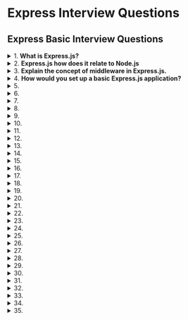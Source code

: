 # Express Interview Questions

## Express Basic Interview Questions

<details>
<summary>
1.  <b> What is Express.js? </b>
</summary>

**Express.js** is a web application framework that runs on Node.js. It simplifies the process of building web applications and APIs by providing a range of powerful features, including robust routing, middleware support, and HTTP utility methods. Thanks to its modular design, you can expand its functionality through additional libraries and Node.js modules.

**Key Features**

- **Middleware**: Express.js makes use of middleware functions that have access to the request-response cycle. This allows for a variety of operations such as logging, authentication, and data parsing.

- **Routing**: The framework offers a flexible and intuitive routing system, making it easy to handle different HTTP request methods on various URLs.

- **Templates**: Integrated support for template engines enables the dynamic rendering of HTML content.

- **HTTP Methods**: It provides built-in methods for all HTTP requests, such as get, post, put, delete, simplifying request handling.

- **Error Handling**: Express streamlines error management, and its middleware functions can specifically handle errors.

- **RESTful APIs**: Its features such as request and response object chaining, along with HTTP method support, make it ideal for creating RESTful APIs.

</details>

<details>
<summary>
2.  <b>Express.js how does it relate to Node.js </b>
</summary>

**Relationship with Node.js**

- `Express.js` is a web application framework specifically designed to extend the capabilities of Node.js for web development. Node.js, on the other hand, is a cross-platform JavaScript runtime environment that allows developers to build server-side and networking applications.
- Express.js accomplishes this through a layer of abstractions and a more structured approach, which Node.js, by itself, doesn't provide out of the box.

**Code Example: Basic Express Server**

```jsx harmony
// Import required modules
const express = require("express");

// Create an Express application
const app = express();
const port = 3000;

// Define a route and its callback function
app.get("/", (req, res) => {
  res.send("Hello World!");
});

// Start the server
app.listen(port, () => {
  console.log(`Server running at http://localhost:${port}/`);
});
```

</details>

<details>
<summary>
3.  <b>Explain the concept of middleware in Express.js. </b>
</summary>

`Middleware` acts as a bridge between incoming HTTP requests and your Express.js application, allowing for a range of operations such as parsing request bodies, handling authentication, and even serving static files.

**Middleware Functions**

- A middleware function in Express is a handler invoked in sequence when an HTTP request is received. It has access to the request and response objects, as well as the next function to trigger the next middleware in line.
- Each middleware function typically follows this signature:

```jsx harmony
function middlewareFunction(req, res, next) {
  // ...middleware logic
  next(); // or next(err); based on whether to proceed or handle an error
}
```

Note that the `next()` call is essential to move on to the next middleware.

**Types of Middleware**

- **Application-Level Middleware**
  Registered via app.use(middlewareFunction), it's active for every incoming request, making it suitable for tasks like request logging or establishing cross-cutting concerns.

- **Router-Level Middleware**
  Operates on specific router paths and is defined using router.use(middlewareFunction). It's useful for tasks related to particular sets of routes.

- **Error-Handling Middleware**
  Recognizable via its function signature (err, req, res, next), this type of middleware specifically handles errors. In the middleware chain, it should be placed after regular middlewares and can be added using app.use(function(err, req, res, next) { ... }).

- **Built-In Middleware**
  Express offers ready-to-use middleware for tasks like serving static files or parsing the request body.

**Middleware Chaining**

- By sequentially calling `next()` within each middleware, you form a chain, facilitating a cascade of operations for an incoming request.

- Consider a multi-tiered security setup, for example, with authentication, authorization, and request validation. Only when a request passes through all three tiers will it be processed by the actual route handler.

**Code Example: Middleware Chaining**

```jsx harmony
const express = require("express");
const app = express();

// Sample middleware functions
function authenticationMiddleware(req, res, next) {
  console.log("Authenticating...");
  next();
}

function authorizationMiddleware(req, res, next) {
  console.log("Authorizing...");
  next();
}

function requestValidationMiddleware(req, res, next) {
  console.log("Validating request...");
  next();
}

// The actual route handler
app.get(
  "/my-secured-endpoint",
  authenticationMiddleware,
  authorizationMiddleware,
  requestValidationMiddleware,
  (req, res) => {
    res.send("Welcome! You are authorized.");
  }
);

app.listen(3000);
```

</details>

<details>
<summary>
4.  <b> How would you set up a basic Express.js application? </b>
</summary>

To set up a basic Express.js application, follow these steps:

1. Initialize the Project
   Create a new directory for your project and run npm init to generate a package.json file.

2. Install Dependencies
   Install Express as a dependency using the Node Package Manager (NPM):

```jsx harmony
npm install express
```

3. Create the Application
   In your project directory, create a main file (usually named app.js or index.js) to set up the Express application.

Here is the JavaScript code:

```jsx harmony
// Import the Express module
const express = require("express");

// Create an Express application
const app = express();

// Define a sample route
app.get("/", (req, res) => {
  res.send("Hello, World!");
});

// Start the server
const port = 3000;
app.listen(port, () => {
  console.log(`Server running on port ${port}`);
});
```

4. Run the Application
   You can start your Express server using Node.js:

```jsx harmony

node app.js
```

For convenience, you might consider using Nodemon as a development dependency which automatically restarts the server upon file changes.

</details>

<details>
<summary>
5.  <b> </b>
</summary>
</details>

<details>
<summary>
6.  <b> </b>
</summary>
</details>

<details>
<summary>
7.  <b> </b>
</summary>
</details>

<details>
<summary>
8.  <b> </b>
</summary>
</details>

<details>
<summary>
9.  <b></b>
</summary>
</details>

<details>
<summary>
10.  <b> </b>
</summary>
</details>

<details>
<summary>
11.  <b> </b>
</summary>
</details>

<details>
<summary>
12.  <b> </b>
</summary>
</details>

<details>
<summary>
13.  <b> </b>
</summary>
</details>

<details>
<summary>
14.  <b> </b>
</summary>
</details>

<details>
<summary>
15.  <b> </b>
</summary>
</details>

<details>
<summary>
16.  <b> </b>
</summary>
</details>

<details>
<summary>
17.  <b> </b>
</summary>
</details>

<details>
<summary>
18.  <b> </b>
</summary>
</details>

<details>
<summary>
19.  <b> </b>
</summary>
</details>

<details>
<summary>
20.  <b> </b>
</summary>
</details>

<details>
<summary>
21.  <b> </b>
</summary>
</details>

<details>
<summary>
22.  <b> </b>
</summary>
</details>

<details>
<summary>
23.  <b> </b>
</summary>
</details>

<details>
<summary>
24.  <b> </b>
</summary>
</details>

<details>
<summary>
25.  <b> </b>
</summary>
</details>

<details>
<summary>
26.  <b> </b>
</summary>
</details>

<details>
<summary>
27.  <b> </b>
</summary>
</details>

<details>
<summary>
28.  <b> </b>
</summary>
</details>

<details>
<summary>
29.  <b> </b>
</summary>
</details>

<details>
<summary>
30.  <b> </b>
</summary>
</details>

<details>
<summary>
31.  <b> </b>
</summary>
</details>

<details>
<summary>
32.  <b> </b>
</summary>
</details>

<details>
<summary>
33.  <b> </b>
</summary>
</details>

<details>
<summary>
34.  <b> </b>
</summary>
</details>

<details>
<summary>
35.  <b> </b>
</summary>
</details>
